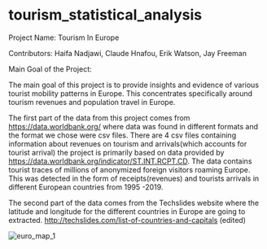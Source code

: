 # tourism_statistical_analysis

Project Name: Tourism In Europe

Contributors: Haifa Nadjawi, Claude Hnafou, Erik Watson, Jay Freeman

Main Goal of the Project:

The main goal of this project is to provide insights and evidence of various tourist mobility patterns in Europe. This concentrates specifically around tourism revenues and population travel in Europe.

The first part of the data from this project comes from https://data.worldbank.org/ where data was found in different formats and the format we chose were csv files. There are 4 csv files containing information about revenues on tourism and arrivals(which accounts for tourist arrival)
the project is primarily based on data provided by https://data.worldbank.org/indicator/ST.INT.RCPT.CD. The data contains tourist traces of millions of anonymized foreign visitors roaming Europe. This was detected in the form of receipts(revenues) and tourists arrivals in different European countries from 1995 -2019.

The second part of the data comes from the Techslides website where the latitude and longitude for the different countries in Europe are going to extracted.
http://techslides.com/list-of-countries-and-capitals (edited) 


![euro_map_1](https://giphy.com/gifs/4XUSjIp1ebkwxnvRV3)
